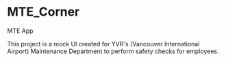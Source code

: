 # MTE_Corner
MTE App

This project is a mock UI created for YVR's (Vancouver International Airport) Maintenance Department to perform safety checks for employees.
